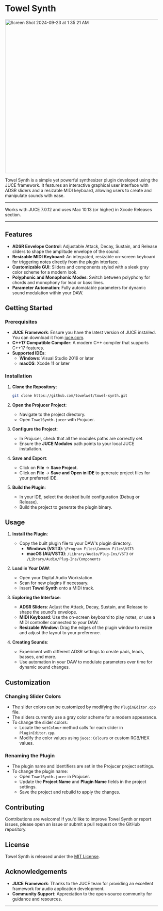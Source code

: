 # Towel Synth

<img width="506" alt="Screen Shot 2024-09-23 at 1 35 21 AM" src="https://github.com/user-attachments/assets/d2556f02-8b2b-4db8-9431-83f7b5d0a87f">

Towel Synth is a simple yet powerful synthesizer plugin developed using the JUCE framework. It features an interactive graphical user interface with ADSR sliders and a resizable MIDI keyboard, allowing users to create and manipulate sounds with ease.
- - - 
Works with JUCE 7.0.12 and uses Mac 10.13 (or higher) in Xcode Releases section.
- - - 
## Features

- **ADSR Envelope Control**: Adjustable Attack, Decay, Sustain, and Release sliders to shape the amplitude envelope of the sound.
- **Resizable MIDI Keyboard**: An integrated, resizable on-screen keyboard for triggering notes directly from the plugin interface.
- **Customizable GUI**: Sliders and components styled with a sleek gray color scheme for a modern look.
- **Polyphonic and Monophonic Modes**: Switch between polyphony for chords and monophony for lead or bass lines.
- **Parameter Automation**: Fully automatable parameters for dynamic sound modulation within your DAW.

## Getting Started

### Prerequisites

- **JUCE Framework**: Ensure you have the latest version of JUCE installed. You can download it from [juce.com](https://juce.com/get-juce).
- **C++17 Compatible Compiler**: A modern C++ compiler that supports C++17 features.
- **Supported IDEs**:
  - **Windows**: Visual Studio 2019 or later
  - **macOS**: Xcode 11 or later

### Installation

1. **Clone the Repository**:

   ```bash
   git clone https://github.com/towelwet/towel-synth.git
   ```

2. **Open the Projucer Project**:

   - Navigate to the project directory.
   - Open `TowelSynth.jucer` with Projucer.

3. **Configure the Project**:

   - In Projucer, check that all the modules paths are correctly set.
   - Ensure the **JUCE Modules** path points to your local JUCE installation.

4. **Save and Export**:

   - Click on **File** -> **Save Project**.
   - Click on **File** -> **Save and Open in IDE** to generate project files for your preferred IDE.

5. **Build the Plugin**:

   - In your IDE, select the desired build configuration (Debug or Release).
   - Build the project to generate the plugin binary.

## Usage

1. **Install the Plugin**:

   - Copy the built plugin file to your DAW's plugin directory.
     - **Windows (VST3)**: `\Program Files\Common Files\VST3`
     - **macOS (AU/VST3)**: `/Library/Audio/Plug-Ins/VST3` or `/Library/Audio/Plug-Ins/Components`

2. **Load in Your DAW**:

   - Open your Digital Audio Workstation.
   - Scan for new plugins if necessary.
   - Insert **Towel Synth** onto a MIDI track.

3. **Exploring the Interface**:

   - **ADSR Sliders**: Adjust the Attack, Decay, Sustain, and Release to shape the sound's envelope.
   - **MIDI Keyboard**: Use the on-screen keyboard to play notes, or use a MIDI controller connected to your DAW.
   - **Resizable Window**: Drag the edges of the plugin window to resize and adjust the layout to your preference.

4. **Creating Sounds**:

   - Experiment with different ADSR settings to create pads, leads, basses, and more.
   - Use automation in your DAW to modulate parameters over time for dynamic sound changes.

## Customization

### Changing Slider Colors

- The slider colors can be customized by modifying the `PluginEditor.cpp` file.
- The sliders currently use a gray color scheme for a modern appearance.
- To change the slider colors:
  - Locate the `setColour` method calls for each slider in `PluginEditor.cpp`.
  - Modify the color values using `juce::Colours` or custom RGB/HEX values.

### Renaming the Plugin

- The plugin name and identifiers are set in the Projucer project settings.
- To change the plugin name:
  - Open `TowelSynth.jucer` in Projucer.
  - Update the **Project Name** and **Plugin Name** fields in the project settings.
  - Save the project and rebuild to apply the changes.

## Contributing

Contributions are welcome! If you'd like to improve Towel Synth or report issues, please open an issue or submit a pull request on the GitHub repository.

## License

Towel Synth is released under the [MIT License](LICENSE).

## Acknowledgements

- **JUCE Framework**: Thanks to the JUCE team for providing an excellent framework for audio application development.
- **Community Support**: Appreciation to the open-source community for guidance and resources.

---
